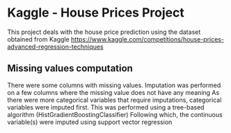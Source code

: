 # Kaggle - House Prices Project

This project deals with the house price prediction using the dataset obtained from Kaggle https://www.kaggle.com/competitions/house-prices-advanced-regression-techniques


## Missing values computation

There were some columns with missing values. Imputation was performed on a few columns where the missing value does not have any meaning
As there were more categorical variables that require imputations, categorical variables were imputed first. This was performed using a tree-based algorithm (HistGradientBoostingClassifier)
Following which, the continuous variable(s) were imputed using support vector regression
